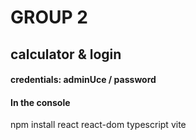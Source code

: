# GROUP 2
## calculator & login
#### credentials: adminUce / password
#### In the console
npm install react react-dom typescript vite
